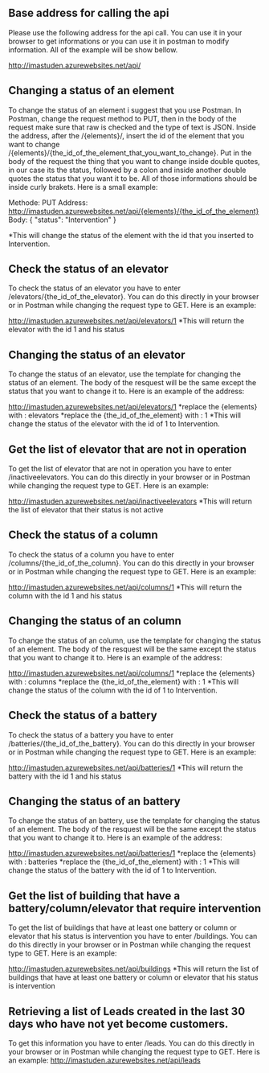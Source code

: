 

## Base address for calling the api
Please use the following address for the api call. You can use it in your browser to get informations or you can use it in postman to modify information. All of the example will be show bellow.

http://imastuden.azurewebsites.net/api/




## Changing a status of an element
To change the status of an element i suggest that you use Postman.
In Postman, change the request method to PUT, then in the body of the request make sure that raw is checked and the type of text is JSON. Inside the address, after the /{elements}/, insert the id of the element that you want to change   /{elements}/{the_id_of_the_element_that_you_want_to_change}. Put in the body of the request the thing that you want to change inside double quotes, in our case its the status, followed by a colon and inside another double quotes the status that you want it to be.
All of those informations should be inside curly brakets. Here is a small example:


Methode: PUT   Address: http://imastuden.azurewebsites.net/api/{elements}/{the_id_of_the_element} 
Body:
{
    "status": "Intervention"
}

*This will change the status of the element with the id that you inserted to Intervention.




## Check the status of an elevator
To check the status of an elevator you have to enter /elevators/{the_id_of_the_elevator}. You can do this directly in your browser or in Postman while changing the request type to GET. Here is an example: 

http://imastuden.azurewebsites.net/api/elevators/1
*This will return the elevator with the id 1 and his status

## Changing the status of an elevator
To change the status of an elevator, use the template for changing the status of an element. The body of the resquest will be the same except the status that you want to change it to. Here is an example of the address:

http://imastuden.azurewebsites.net/api/elevators/1
*replace the {elements} with : elevators
*replace the {the_id_of_the_element} with : 1
*This will change the status of the elevator with the id of 1 to Intervention.

## Get the list of elevator that are not in operation
To get the list of elevator that are not in operation you have to enter /inactiveelevators. You can do this directly in your browser or in Postman while changing the request type to GET. Here is an example:

http://imastuden.azurewebsites.net/api/inactiveelevators
*This will return the list of elevator that their status is not active




## Check the status of a column
To check the status of a column you have to enter /columns/{the_id_of_the_column}. You can do this directly in your browser or in Postman while changing the request type to GET.  Here is an example:

http://imastuden.azurewebsites.net/api/columns/1
*This will return the column with the id 1 and his status

## Changing the status of an column
To change the status of an column, use the template for changing the status of an element. The body of the resquest will be the same except the status that you want to change it to. Here is an example of the address:

http://imastuden.azurewebsites.net/api/columns/1
*replace the {elements} with : columns
*replace the {the_id_of_the_element} with : 1
*This will change the status of the column with the id of 1 to Intervention.




## Check the status of a battery
To check the status of a battery you have to enter /batteries/{the_id_of_the_battery}. You can do this directly in your browser or in Postman while changing the request type to GET.  Here is an example:

http://imastuden.azurewebsites.net/api/batteries/1
*This will return the battery with the id 1 and his status

## Changing the status of an battery
To change the status of an battery, use the template for changing the status of an element. The body of the resquest will be the same except the status that you want to change it to. Here is an example of the address:

http://imastuden.azurewebsites.net/api/batteries/1
*replace the {elements} with : batteries
*replace the {the_id_of_the_element} with : 1
*This will change the status of the battery with the id of 1 to Intervention.




## Get the list of building that have a battery/column/elevator that require intervention
To get the list of buildings that have at least one battery or column or elevator that his status is intervention you have to enter /buildings. You can do this directly in your browser or in Postman while changing the request type to GET. Here is an example:

http://imastuden.azurewebsites.net/api/buildings
*This will return the list of buildings that have at least one battery or column or elevator that his status is intervention




## Retrieving a list of Leads created in the last 30 days who have not yet become customers.
To get this information you have to enter /leads. You can do this directly in your browser or in Postman while changing the request type to GET. Here is an example:
http://imastuden.azurewebsites.net/api/leads

